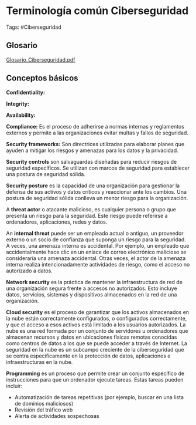 # Terminología común Ciberseguridad 

Tags: #Ciberseguridad

## Glosario 

[Glosario_Ciberseguridad.pdf](https://github.com/OmarVillaWolf/Writeups-eJPTv2-eWPT-eCPPTv2-PNPT-CEH/files/12306498/Glosario_Ciberseguridad.pdf)

## Conceptos básicos

**Confidentiality:** 

**Integrity:** 

**Availability:** 

**Compliance:** Es el proceso de adherirse a normas internas y reglamentos externos y permite a las organizaciones evitar multas y fallos de seguridad.

**Security frameworks:** Son directrices utilizadas para elaborar planes que ayuden a mitigar los riesgos y amenazas para los datos y la privacidad.

**Security controls** son salvaguardas diseñadas para reducir riesgos de seguridad específicos. Se utilizan con marcos de seguridad para establecer una postura de seguridad sólida.

**Security posture** es la capacidad de una organización para gestionar la defensa de sus activos y datos críticos y reaccionar ante los cambios. Una postura de seguridad sólida conlleva un menor riesgo para la organización.

A **threat actor** o atacante malicioso, es cualquier persona o grupo que presenta un riesgo para la seguridad. Este riesgo puede referirse a ordenadores, aplicaciones, redes y datos.

An **internal threat** puede ser un empleado actual o antiguo, un proveedor externo o un socio de confianza que suponga un riesgo para la seguridad. A veces, una amenaza interna es accidental. Por ejemplo, un empleado que accidentalmente hace clic en un enlace de correo electrónico malicioso se consideraría una amenaza accidental. Otras veces, el actor de la amenaza interna realiza intencionadamente actividades de riesgo, como el acceso no autorizado a datos.

**Network security** es la práctica de mantener la infraestructura de red de una organización segura frente a accesos no autorizados. Esto incluye datos, servicios, sistemas y dispositivos almacenados en la red de una organización.

**Cloud security** es el proceso de garantizar que los activos almacenados en la nube están correctamente configurados, o configurados correctamente, y que el acceso a esos activos está limitado a los usuarios autorizados. La nube es una red formada por un conjunto de servidores u ordenadores que almacenan recursos y datos en ubicaciones físicas remotas conocidas como centros de datos a los que se puede acceder a través de Internet. La seguridad en la nube es un subcampo creciente de la ciberseguridad que se centra específicamente en la protección de datos, aplicaciones e infraestructuras en la nube.

**Programming** es un proceso que permite crear un conjunto específico de instrucciones para que un ordenador ejecute tareas. Estas tareas pueden incluir:
* Automatización de tareas repetitivas (por ejemplo, buscar en una lista de dominios maliciosos)
* Revisión del tráfico web 
* Alerta de actividades sospechosas

